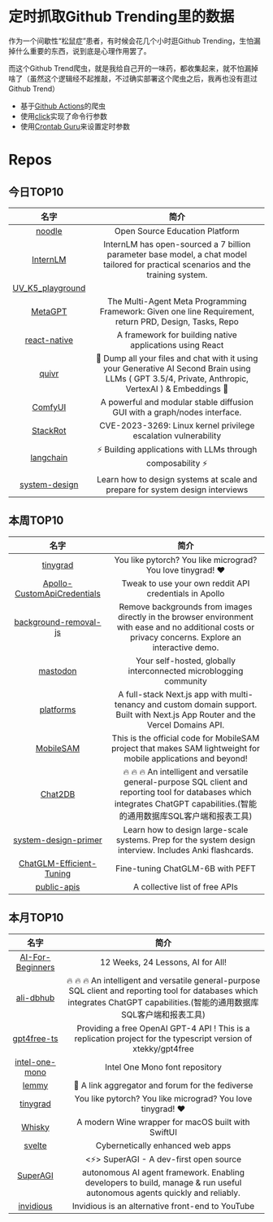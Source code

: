 # 定时抓取Github Trending里的数据

作为一个间歇性“松鼠症”患者，有时候会花几个小时逛Github Trending，生怕漏掉什么重要的东西，说到底是心理作用罢了。

而这个Github Trend爬虫，就是我给自己开的一味药，都收集起来，就不怕漏掉啥了（虽然这个逻辑经不起推敲，不过确实部署这个爬虫之后，我再也没有逛过Github Trend）

* 基于[Github Actions](https://docs.github.com/en/actions)的爬虫
* 使用[click](https://github.com/pallets/click)实现了命令行参数
* 使用[Crontab Guru](https://crontab.guru/)来设置定时参数

# Repos
## 今日TOP10 
<!-- START OF DAILY_TOP10_REPOS -->
| 名字 | 简介 |
| :----: | :----: |
| [noodle](https://github.com/ixahmedxi/noodle) | Open Source Education Platform |
| [InternLM](https://github.com/InternLM/InternLM) | InternLM has open-sourced a 7 billion parameter base model, a chat model tailored for practical scenarios and the training system. |
| [UV_K5_playground](https://github.com/piotr022/UV_K5_playground) |  |
| [MetaGPT](https://github.com/geekan/MetaGPT) | The Multi-Agent Meta Programming Framework: Given one line Requirement, return PRD, Design, Tasks, Repo | 多智能体元编程框架：给定老板需求，输出产品文档、架构设计、任务列表、代码 |
| [react-native](https://github.com/facebook/react-native) | A framework for building native applications using React |
| [quivr](https://github.com/StanGirard/quivr) | 🧠 Dump all your files and chat with it using your Generative AI Second Brain using LLMs ( GPT 3.5/4, Private, Anthropic, VertexAI ) & Embeddings 🧠 |
| [ComfyUI](https://github.com/comfyanonymous/ComfyUI) | A powerful and modular stable diffusion GUI with a graph/nodes interface. |
| [StackRot](https://github.com/lrh2000/StackRot) | CVE-2023-3269: Linux kernel privilege escalation vulnerability |
| [langchain](https://github.com/hwchase17/langchain) | ⚡ Building applications with LLMs through composability ⚡ |
| [system-design](https://github.com/karanpratapsingh/system-design) | Learn how to design systems at scale and prepare for system design interviews |
<!-- END OF DAILY_TOP10_REPOS -->

## 本周TOP10
<!-- START OF WEEKLY_TOP10_REPOS -->
| 名字 | 简介 |
| :----: | :----: |
| [tinygrad](https://github.com/tinygrad/tinygrad) | You like pytorch? You like micrograd? You love tinygrad! ❤️ |
| [Apollo-CustomApiCredentials](https://github.com/EthanArbuckle/Apollo-CustomApiCredentials) | Tweak to use your own reddit API credentials in Apollo |
| [background-removal-js](https://github.com/imgly/background-removal-js) | Remove backgrounds from images directly in the browser environment with ease and no additional costs or privacy concerns. Explore an interactive demo. |
| [mastodon](https://github.com/mastodon/mastodon) | Your self-hosted, globally interconnected microblogging community |
| [platforms](https://github.com/vercel/platforms) | A full-stack Next.js app with multi-tenancy and custom domain support. Built with Next.js App Router and the Vercel Domains API. |
| [MobileSAM](https://github.com/ChaoningZhang/MobileSAM) | This is the official code for MobileSAM project that makes SAM lightweight for mobile applications and beyond! |
| [Chat2DB](https://github.com/chat2db/Chat2DB) | 🔥 🔥 🔥 An intelligent and versatile general-purpose SQL client and reporting tool for databases which integrates ChatGPT capabilities.(智能的通用数据库SQL客户端和报表工具) |
| [system-design-primer](https://github.com/donnemartin/system-design-primer) | Learn how to design large-scale systems. Prep for the system design interview. Includes Anki flashcards. |
| [ChatGLM-Efficient-Tuning](https://github.com/hiyouga/ChatGLM-Efficient-Tuning) | Fine-tuning ChatGLM-6B with PEFT | 基于 PEFT 的高效 ChatGLM 微调 |
| [public-apis](https://github.com/public-apis/public-apis) | A collective list of free APIs |
<!-- END OF WEEKLY_TOP10_REPOS -->

## 本月TOP10
<!-- START OF MONTHLY_TOP10_REPOS -->
| 名字 | 简介 |
| :----: | :----: |
| [AI-For-Beginners](https://github.com/microsoft/AI-For-Beginners) | 12 Weeks, 24 Lessons, AI for All! |
| [ali-dbhub](https://github.com/alibaba/ali-dbhub) | 🔥 🔥 🔥 An intelligent and versatile general-purpose SQL client and reporting tool for databases which integrates ChatGPT capabilities.(智能的通用数据库SQL客户端和报表工具) |
| [gpt4free-ts](https://github.com/xiangsx/gpt4free-ts) | Providing a free OpenAI GPT-4 API ! This is a replication project for the typescript version of xtekky/gpt4free |
| [intel-one-mono](https://github.com/intel/intel-one-mono) | Intel One Mono font repository |
| [lemmy](https://github.com/LemmyNet/lemmy) | 🐀 A link aggregator and forum for the fediverse |
| [tinygrad](https://github.com/tinygrad/tinygrad) | You like pytorch? You like micrograd? You love tinygrad! ❤️ |
| [Whisky](https://github.com/IsaacMarovitz/Whisky) | A modern Wine wrapper for macOS built with SwiftUI |
| [svelte](https://github.com/sveltejs/svelte) | Cybernetically enhanced web apps |
| [SuperAGI](https://github.com/TransformerOptimus/SuperAGI) | <⚡️> SuperAGI - A dev-first open source autonomous AI agent framework. Enabling developers to build, manage & run useful autonomous agents quickly and reliably. |
| [invidious](https://github.com/iv-org/invidious) | Invidious is an alternative front-end to YouTube |
<!-- END OF MONTHLY_TOP10_REPOS -->
